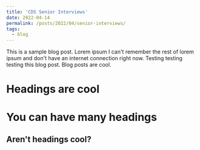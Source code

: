```yaml
---
title: 'CDS Senior Interviews'
date: 2022-04-14
permalink: /posts/2022/04/senior-interviews/
tags:
  - blog
---
```


This is a sample blog post. Lorem ipsum I can't remember the rest of lorem ipsum and don't have an internet connection right now. Testing testing testing this blog post. Blog posts are cool.

Headings are cool
======

You can have many headings
======

Aren't headings cool?
------